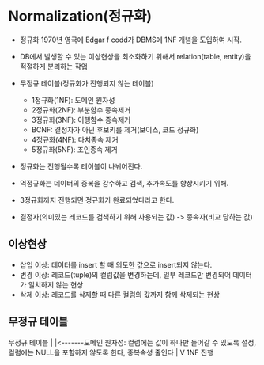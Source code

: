 # Normalization(정규화)
- 정규화 1970년 영국에 Edgar f codd가 DBMS에 1NF 개념을 도입하여 시작.
- DB에서 발생할 수 있는 이상현상을 최소화하기 위해서 relation(table, entity)을 적절하게 분리하는 작업
- 무정규 테이블(정규화가 진행되지 않는 테이블)
	- 1정규화(1NF): 도메인 원자성
	- 2정규화(2NF): 부분함수 종속제거
	- 3정규화(3NF): 이행함수 종속제거
	- BCNF: 결정자가 아닌 후보키를 제거(보이스, 코드 정규화)
	- 4정규화(4NF): 다치종속 제거
	- 5정규화(5NF): 조인종속 제거
	
- 정규화는 진행될수록 테이블이 나뉘어진다.
- 역정규화는 데이터의 중복을 감수하고 검색, 추가속도를 향상시키기 위해.
- 3정규화까지 진행되면 정규화가 완료되었다라고 한다.
- 결정자(의미있는 레코드를 검색하기 위해 사용되는 값) -> 종속자(비교 당하는 값)

## 이상현상
- 삽입 이상: 데이터를 insert 할 때 의도한 값으로 insert되지 않는다.
- 변경 이상: 레코드(tuple)의 컬럼값을 변경하는데, 일부 레코드만 변경되어 데이터가 일치하지 않는 현상
- 삭제 이상: 레코드를 삭제할 때 다른 컬럼의 값까지 함께 삭제되는 현상

## 무정규 테이블
무정규 테이블
	|
	|<-------도메인 원자성: 컬럼에는 값이 하나만 들어갈 수 있도록 설정, 컬럼에는 NULL을 포함하지 않도록 한다, 중복속성 줄인다
	|
	V
 1NF 진행